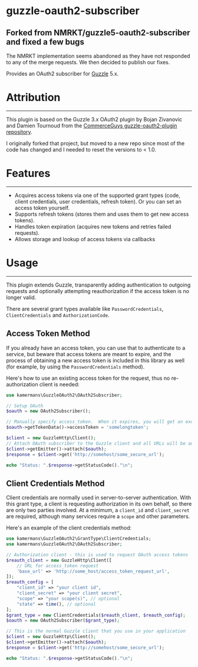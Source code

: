 guzzle-oauth2-subscriber
====================

## Forked from NMRKT/guzzle5-oauth2-subscriber and fixed a few bugs

The NMRKT implementation seems abandoned as they have not responded to any of the merge requests. We then decided to publish our fixes.


Provides an OAuth2 subscriber for [Guzzle](http://guzzlephp.org/) 5.x.

# Attribution #
-----------
This plugin is based on the Guzzle 3.x OAuth2 plugin by Bojan Zivanovic and Damien Tournoud from the [CommerceGuys guzzle-oauth2-plugin repository](https://github.com/commerceguys/guzzle-oauth2-plugin).

I originally forked that project, but moved to a new repo since most of the code has changed and I needed to reset the versions to < 1.0.

# Features #
--------

- Acquires access tokens via one of the supported grant types (code, client credentials,
  user credentials, refresh token). Or you can set an access token yourself.
- Supports refresh tokens (stores them and uses them to get new access tokens).
- Handles token expiration (acquires new tokens and retries failed requests).
- Allows storage and lookup of access tokens via callbacks

# Usage #
-----

This plugin extends Guzzle, transparently adding authentication to outgoing requests and optionally attempting reauthorization if the access token is no longer valid.

There are several grant types available like `PasswordCredentials`, `ClientCredentials` and `AuthorizationCode`.

## Access Token Method ##
If you already have an access token, you can use that to authenticate to a service, but beware that access tokens are meant to expire, and the process of obtaining a new access token is included in this library as well (for example, by using the `PasswordCredentials` method).

Here's how to use an existing access token for the request, thus no re-authorization client is needed:

```php
use kamermans\GuzzleOAuth2\OAuth2Subscriber;

// Setup OAuth
$oauth = new OAuth2Subscriber();

// Manually specify access_token.  When it expires, you will get an exception
$oauth->getTokenData()->accessToken = 'somelongtoken';

$client = new GuzzleHttp\Client();
// Attach OAuth subscriber to the Guzzle client and all URLs will be authenticated
$client->getEmitter()->attach($oauth);
$response = $client->get('http://somehost/some_secure_url');

echo "Status: ".$response->getStatusCode()."\n";
```

## Client Credentials Method ##
Client credentials are normally used in server-to-server authentication.  With this grant type, a client is requesting authorization in its own behalf, so there are only two parties involved.  At a minimum, a `client_id` and `client_secret` are required, although many services require a `scope` and other parameters.

Here's an example of the client credentials method:

```php
use kamermans\GuzzleOAuth2\GrantType\ClientCredentials;
use kamermans\GuzzleOAuth2\OAuth2Subscriber;

// Authorization client - this is used to request OAuth access tokens
$reauth_client = new GuzzleHttp\Client([
    // URL for access_token request
    'base_url' => 'http://some_host/access_token_request_url',
]);
$reauth_config = [
	"client_id" => "your client id",
	"client_secret" => "your client secret",
	"scope" => "your scope(s)", // optional
	"state" => time(), // optional
];
$grant_type = new ClientCredentials($reauth_client, $reauth_config);
$oauth = new OAuth2Subscriber($grant_type);

// This is the normal Guzzle client that you use in your application
$client = new GuzzleHttp\Client();
$client->getEmitter()->attach($oauth);
$response = $client->get('http://somehost/some_secure_url');

echo "Status: ".$response->getStatusCode()."\n";
```
